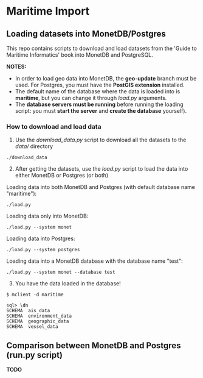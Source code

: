 # Maritime Import

## Loading datasets into MonetDB/Postgres

This repo contains scripts to download and load datasets from the 'Guide
to Maritime Informatics' book into MonetDB and PostgreSQL. 

**NOTES:**
* In order to load geo data into MonetDB, the **geo-update** branch must
  be used. For Postgres, you must have the **PostGIS extension**
  installed.
* The default name of the database where the data is loaded into is
  **maritime**, but you can change it through *load.py* arguments.
* The **database servers must be running** before running the loading
  script: you must **start the server** and **create the database**
  yourself).

### How to download and load data

1. Use the *download_data.py* script to download all the datasets to the
   *data/* directory
```
./download_data
```

2. After getting the datasets, use the *load.py* script to load the data
   into either MonetDB or Postgres (or both)

Loading data into both MonetDB and Postgres (with default database name
"maritime"):
```
./load.py
```

Loading data only into MonetDB:
```
./load.py --system monet
```

Loading data into Postgres:
```
./load.py --system postgres
```

Loading data into a MonetDB database with the database name "test":
```
./load.py --system monet --database test
```

3. You have the data loaded in the database!
```
$ mclient -d maritime

sql> \dn
SCHEMA  ais_data
SCHEMA  environment_data
SCHEMA  geographic_data
SCHEMA  vessel_data
```

## Comparison between MonetDB and Postgres (run.py script)

**TODO**
